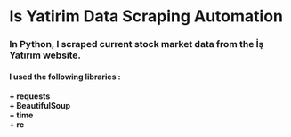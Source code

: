 # **Is Yatirim Data Scraping Automation**
### In Python, I scraped current stock market data from the İş Yatırım website.

#### I used the following libraries **:**

**+ requests**
<br> **+ BeautifulSoup**
<br> **+ time**
<br> **+ re**
